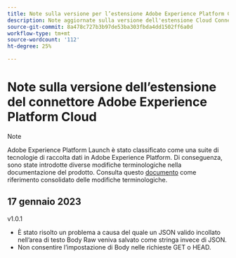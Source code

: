 ```yaml
---
title: Note sulla versione per l’estensione Adobe Experience Platform Cloud Connector
description: Note aggiornate sulla versione dell'estensione Cloud Connector in Adobe Experience Platform.
source-git-commit: 8a478c727b3b97de53ba303fbda4dd1502ff6a0d
workflow-type: tm+mt
source-wordcount: '112'
ht-degree: 25%

---
```


# Note sulla versione dell’estensione del connettore Adobe Experience Platform Cloud

>[!NOTE]
>
>Adobe Experience Platform Launch è stato classificato come una suite di tecnologie di raccolta dati in Adobe Experience Platform. Di conseguenza, sono state introdotte diverse modifiche terminologiche nella documentazione del prodotto. Consulta questo [documento](../../../term-updates.md) come riferimento consolidato delle modifiche terminologiche.

## 17 gennaio 2023

v1.0.1

* È stato risolto un problema a causa del quale un JSON valido incollato nell’area di testo Body Raw veniva salvato come stringa invece di JSON.
* Non consentire l’impostazione di Body nelle richieste GET o HEAD.

